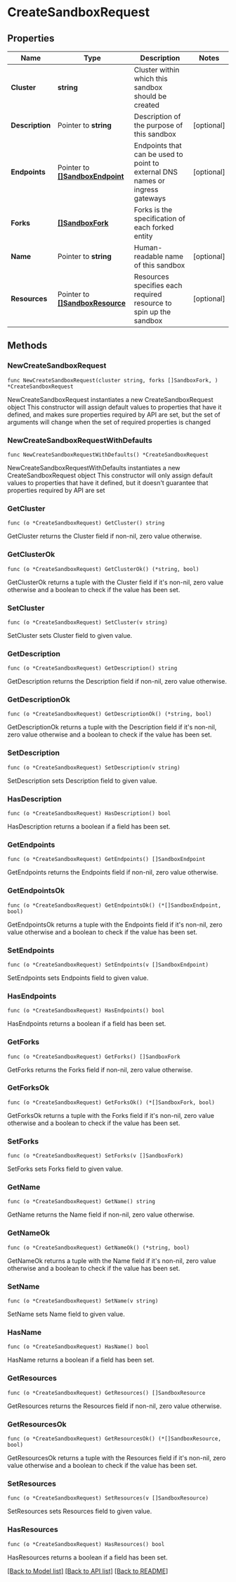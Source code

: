 # CreateSandboxRequest

## Properties

Name | Type | Description | Notes
------------ | ------------- | ------------- | -------------
**Cluster** | **string** | Cluster within which this sandbox should be created | 
**Description** | Pointer to **string** | Description of the purpose of this sandbox | [optional] 
**Endpoints** | Pointer to [**[]SandboxEndpoint**](SandboxEndpoint.md) | Endpoints that can be used to point to external DNS names or ingress gateways | [optional] 
**Forks** | [**[]SandboxFork**](SandboxFork.md) | Forks is the specification of each forked entity | 
**Name** | Pointer to **string** | Human-readable name of this sandbox | [optional] 
**Resources** | Pointer to [**[]SandboxResource**](SandboxResource.md) | Resources specifies each required resource to spin up the sandbox | [optional] 

## Methods

### NewCreateSandboxRequest

`func NewCreateSandboxRequest(cluster string, forks []SandboxFork, ) *CreateSandboxRequest`

NewCreateSandboxRequest instantiates a new CreateSandboxRequest object
This constructor will assign default values to properties that have it defined,
and makes sure properties required by API are set, but the set of arguments
will change when the set of required properties is changed

### NewCreateSandboxRequestWithDefaults

`func NewCreateSandboxRequestWithDefaults() *CreateSandboxRequest`

NewCreateSandboxRequestWithDefaults instantiates a new CreateSandboxRequest object
This constructor will only assign default values to properties that have it defined,
but it doesn't guarantee that properties required by API are set

### GetCluster

`func (o *CreateSandboxRequest) GetCluster() string`

GetCluster returns the Cluster field if non-nil, zero value otherwise.

### GetClusterOk

`func (o *CreateSandboxRequest) GetClusterOk() (*string, bool)`

GetClusterOk returns a tuple with the Cluster field if it's non-nil, zero value otherwise
and a boolean to check if the value has been set.

### SetCluster

`func (o *CreateSandboxRequest) SetCluster(v string)`

SetCluster sets Cluster field to given value.


### GetDescription

`func (o *CreateSandboxRequest) GetDescription() string`

GetDescription returns the Description field if non-nil, zero value otherwise.

### GetDescriptionOk

`func (o *CreateSandboxRequest) GetDescriptionOk() (*string, bool)`

GetDescriptionOk returns a tuple with the Description field if it's non-nil, zero value otherwise
and a boolean to check if the value has been set.

### SetDescription

`func (o *CreateSandboxRequest) SetDescription(v string)`

SetDescription sets Description field to given value.

### HasDescription

`func (o *CreateSandboxRequest) HasDescription() bool`

HasDescription returns a boolean if a field has been set.

### GetEndpoints

`func (o *CreateSandboxRequest) GetEndpoints() []SandboxEndpoint`

GetEndpoints returns the Endpoints field if non-nil, zero value otherwise.

### GetEndpointsOk

`func (o *CreateSandboxRequest) GetEndpointsOk() (*[]SandboxEndpoint, bool)`

GetEndpointsOk returns a tuple with the Endpoints field if it's non-nil, zero value otherwise
and a boolean to check if the value has been set.

### SetEndpoints

`func (o *CreateSandboxRequest) SetEndpoints(v []SandboxEndpoint)`

SetEndpoints sets Endpoints field to given value.

### HasEndpoints

`func (o *CreateSandboxRequest) HasEndpoints() bool`

HasEndpoints returns a boolean if a field has been set.

### GetForks

`func (o *CreateSandboxRequest) GetForks() []SandboxFork`

GetForks returns the Forks field if non-nil, zero value otherwise.

### GetForksOk

`func (o *CreateSandboxRequest) GetForksOk() (*[]SandboxFork, bool)`

GetForksOk returns a tuple with the Forks field if it's non-nil, zero value otherwise
and a boolean to check if the value has been set.

### SetForks

`func (o *CreateSandboxRequest) SetForks(v []SandboxFork)`

SetForks sets Forks field to given value.


### GetName

`func (o *CreateSandboxRequest) GetName() string`

GetName returns the Name field if non-nil, zero value otherwise.

### GetNameOk

`func (o *CreateSandboxRequest) GetNameOk() (*string, bool)`

GetNameOk returns a tuple with the Name field if it's non-nil, zero value otherwise
and a boolean to check if the value has been set.

### SetName

`func (o *CreateSandboxRequest) SetName(v string)`

SetName sets Name field to given value.

### HasName

`func (o *CreateSandboxRequest) HasName() bool`

HasName returns a boolean if a field has been set.

### GetResources

`func (o *CreateSandboxRequest) GetResources() []SandboxResource`

GetResources returns the Resources field if non-nil, zero value otherwise.

### GetResourcesOk

`func (o *CreateSandboxRequest) GetResourcesOk() (*[]SandboxResource, bool)`

GetResourcesOk returns a tuple with the Resources field if it's non-nil, zero value otherwise
and a boolean to check if the value has been set.

### SetResources

`func (o *CreateSandboxRequest) SetResources(v []SandboxResource)`

SetResources sets Resources field to given value.

### HasResources

`func (o *CreateSandboxRequest) HasResources() bool`

HasResources returns a boolean if a field has been set.


[[Back to Model list]](../README.md#documentation-for-models) [[Back to API list]](../README.md#documentation-for-api-endpoints) [[Back to README]](../README.md)


